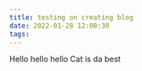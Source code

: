 ```yaml
---
title: testing on creating blog
date: 2022-01-28 12:00:30
tags:
---
```


Hello hello hello
Cat is da best